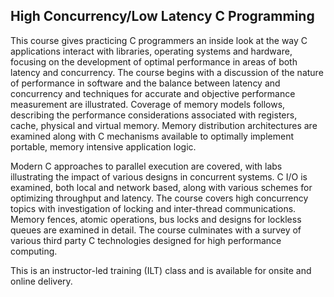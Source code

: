 ## High Concurrency/Low Latency C Programming

This course gives practicing C programmers an inside look at the way C applications interact with libraries, operating systems and hardware, focusing on the development of optimal performance in areas of both latency and concurrency. The course begins with a discussion of the nature of performance in software and the balance between latency and concurrency and techniques for accurate and objective performance measurement are illustrated. Coverage of memory models follows, describing the performance considerations associated with registers, cache, physical and virtual memory. Memory distribution architectures are examined along with C mechanisms available to optimally implement portable, memory intensive application logic.

Modern C approaches to parallel execution are covered, with labs illustrating the impact of various designs in concurrent systems. C I/O is examined, both local and network based, along with various schemes for optimizing throughput and latency. The course covers high concurrency topics with investigation of locking and inter-thread communications. Memory fences, atomic operations, bus locks and designs for lockless queues are examined in detail. The course culminates with a survey of various third party C technologies designed for high performance computing.

This is an instructor-led training (ILT) class and is available for onsite and online delivery.
